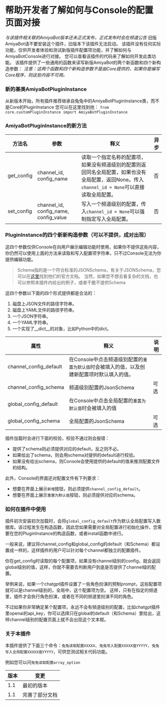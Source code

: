 # 帮助开发者了解如何与Console的配置页面对接

*与该插件相关联的AmiyaBot版本还未正式发布，正式发布时会在频道公告*
旧版AmiyaBot请不要安装这个插件，旧版本下该插件无法启动。
该插件没有任何实际功能，仅供开发者体验和测试新版插件配置项功能，并了解如何与AmiyaBotConsole进行对接。
您可以查看该插件的代码来了解如何开发此类功能。
该插件提供了一些通用的函数来读写新版AmiyaBot的两个新函数和四个新构造参数：
*注意：这两个函数和四个新构造参数不是由Core提供的，如果你是编写Core程序，则这些内容不可用。*

### 新的基类AmiyaBotPluginInstance

从新版本开始，所有插件推荐继承自兔兔中的AmiyaBotPluginInstance类，而不是Core的PluginInstance
您可以在这里找到他：
`from core.customPluginInstance import AmiyaBotPluginInstance`

### AmiyaBotPluginInstance的新方法

| 方法名          | 参数                                     | 释义      | 异步  |
|--------------|----------------------------------------|---------|-----|
| get_config         | channel_id, config_name   | 读取一个指定名称的配置项，如果没有频道级别的配置则返回同名全局配置，如果也没有全局配置，返回None。传入`channel_id = None`可以直接读取全局配置。  | 否  |
| set_config   | channel_id, config_name, config_value       | 写入一个频道级别的配置，传入`channel_id = None`可以强制指定写入全局配置。 | 否   |

### PluginInstance的四个新新构造参数（可以不提供，成对出现）

这四个参数仅供Console在向用户展示编辑功能时使用，如果你不提供这些内容，你仍然可以使用上面的方法来读取和写入配置项字符串，只不过Console无法为你提供编辑功能。

> Schema指的是一个符合标准的JSONSchema，有关于JSONSchema，您可以在[这里](http://json-schema.org/ "这里")找到他们的官方文档。
当然，如果您不想去看复杂的文档，也可以参照本插件内给出的例子，或者干脆不提供Schema

这四个参数以下面的四个形式提供都是合法的：
1. 磁盘上JSON文件的路径字符串。
2. 磁盘上YAML文件的路径字符串。
3. 一个JSON字符串。
4. 一个YAML字符串。
5. 一个实现了__dict__的对象，比如Python中的dict。


| 属性           | 释义                        | 说明      |
|--------------|---------------------------|----------|
| channel_config_default  |  在Console中点击频道级别配置的`重置为默认值`时会被填入的值，以及创建新配置项时默认填入的值。  |       |
| channel_config_schema | 频道级别配置的JsonSchema   |   可选  |
| global_config_default         | 在Console中点击全局配置的`重置为默认值`时会被填入的值 |  |
| global_config_schema  | 全局配置的JsonSchema |  可选  |

插件加载时会进行下面的校验，校验不通过则会报错：
- 提供了schema则必须提供对应的default，反之则不必。
- 如果给出了schema，则会用schema对提供的default进行校验。
- 如果没有给出schema，则Console会使用提供的default的值来推测配置文件的结构。

此外，Console的界面还对配置文件有下列要求：
- 想要在界面上展示`新增`按钮，则必须提供`channel_config_default`。
- 想要在界面上展示`重置为默认值`按钮，则必须提供对应的schema。

### 如何在插件中使用

插件初次安装初次加载时，会将`global_config_default`作为默认全局配置写入数据库。该过程发生在构造函数，因此您如果需要对全局配置进行初始化操作，您需要在您的PluginInstance的构造函数，或者install函数中进行。

一般来说，建议将channel_config和global_config的default（和Schema）都设置成一样的，这样插件的用户可以针对每个channel都独立的配置插件。

你在get_config时读取的每个配置项，如果没有channel级别的config，就会返回global级别的值，这样，你就不需要去判断用户到底是否提供了channel级的配置。

举例来说，如果一个chatgpt插件设置了一些角色扮演的预制prompt，这些配置项就可以是channel级别的，全局中，这个配置项为空。
这样，只有在指定的频道里，插件才会执行角色扮演，或者在不同的频道里扮演不同的角色。

不过如果你非常确定某个配置项，永远不会有频道级别的配置，比如chatgpt插件里openai的api_key，你可以选择只在global的default（和Schema）里给出，这样channel级别的配置页面上就不会出现这个文本框。

### 关于本插件

本插件提供了下面三个命令：`兔兔读取配置XXXXX`、`兔兔写入配置XXXXX值YYYYY`、`兔兔写入全局配置XXXXX值YYYYY`，可供您测试相关代码功能。

例如您可以问`兔兔读取配置array_option`

|  版本   | 变更  |
|  ----  | ----  |
| 1.1  | 最初的版本 |
| 1.1  | 完善了部分文档 |